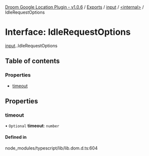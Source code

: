 [Droom Google Location Plugin - v1.0.6](../README.md) / [Exports](../modules.md) / [input](../modules/input.md) / [<internal\>](../modules/input._internal_.md) / IdleRequestOptions

# Interface: IdleRequestOptions

[input](../modules/input.md).[<internal>](../modules/input._internal_.md).IdleRequestOptions

## Table of contents

### Properties

- [timeout](input._internal_.IdleRequestOptions.md#timeout)

## Properties

### timeout

• `Optional` **timeout**: `number`

#### Defined in

node_modules/typescript/lib/lib.dom.d.ts:604

